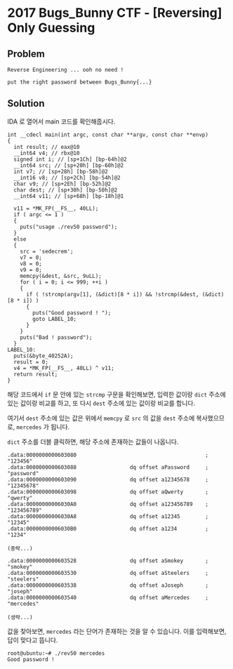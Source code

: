 # 2017 Bugs_Bunny CTF - [Reversing] Only Guessing
## Problem
```
Reverse Engineering ... ooh no need !

put the right password between Bugs_Bunny{...}
```
## Solution
IDA 로 열어서 main 코드를 확인해줍시다.
```
int __cdecl main(int argc, const char **argv, const char **envp)
{
  int result; // eax@10
  __int64 v4; // rbx@10
  signed int i; // [sp+1Ch] [bp-64h]@2
  __int64 src; // [sp+20h] [bp-60h]@2
  int v7; // [sp+28h] [bp-58h]@2
  __int16 v8; // [sp+2Ch] [bp-54h]@2
  char v9; // [sp+2Eh] [bp-52h]@2
  char dest; // [sp+30h] [bp-50h]@2
  __int64 v11; // [sp+68h] [bp-18h]@1

  v11 = *MK_FP(__FS__, 40LL);
  if ( argc <= 1 )
  {
    puts("usage ./rev50 password");
  }
  else
  {
    src = 'sedecrem';
    v7 = 0;
    v8 = 0;
    v9 = 0;
    memcpy(&dest, &src, 9uLL);
    for ( i = 0; i <= 999; ++i )
    {
      if ( !strcmp(argv[1], (&dict)[8 * i]) && !strcmp(&dest, (&dict)[8 * i]) )
      {
        puts("Good password ! ");
        goto LABEL_10;
      }
    }
    puts("Bad ! password");
  }
LABEL_10:
  puts(&byte_40252A);
  result = 0;
  v4 = *MK_FP(__FS__, 40LL) ^ v11;
  return result;
}
```
해당 코드에서 `if` 문 안에 있는 `strcmp` 구문을 확인해보면, 입력한 값이랑 `dict` 주소에 있는 값이랑 비교를 하고, 또 다시 `dest` 주소에 있는 값이랑 비교를 합니다.

여기서 `dest` 주소에 있는 값은 위에서 `memcpy` 로 `src` 의 값을 `dest` 주소에 복사했으므로,
`mercedes` 가 됩니다.

`dict` 주소를 더블 클릭하면, 해당 주소에 존재하는 값들이 나옵니다.

```
.data:0000000000603080                                         ; "123456"
.data:0000000000603088                 dq offset aPassword     ; "password"
.data:0000000000603090                 dq offset a12345678     ; "12345678"
.data:0000000000603098                 dq offset aQwerty       ; "qwerty"
.data:00000000006030A0                 dq offset a123456789    ; "123456789"
.data:00000000006030A8                 dq offset a12345        ; "12345"
.data:00000000006030B0                 dq offset a1234         ; "1234"

(중략...)

.data:0000000000603528                 dq offset aSmokey       ; "smokey"
.data:0000000000603530                 dq offset aSteelers     ; "steelers"
.data:0000000000603538                 dq offset aJoseph       ; "joseph"
.data:0000000000603540                 dq offset aMercedes     ; "mercedes"

(생략...)
```

값을 찾아보면, `mercedes` 라는 단어가 존재하는 것을 알 수 있습니다. 이를 입력해보면, 답이 맞다고 뜹니다.

```
root@ubuntu:~# ./rev50 mercedes
Good password !
```
